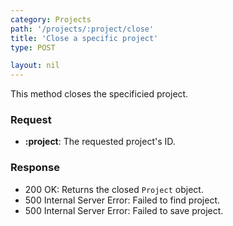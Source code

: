 ```yaml
---
category: Projects
path: '/projects/:project/close'
title: 'Close a specific project'
type: POST

layout: nil
---
```


This method closes the specificied project.

### Request
* **:project**: The requested project's ID.

### Response

* 200 OK: Returns the closed `Project` object.
* 500 Internal Server Error: Failed to find project.
* 500 Internal Server Error: Failed to save project.
